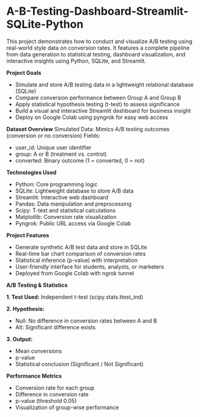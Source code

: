 # A-B-Testing-Dashboard-Streamlit-SQLite-Python
This project demonstrates how to conduct and visualize A/B testing using real-world style data on conversion rates. It features a complete pipeline from data generation to statistical testing, dashboard visualization, and interactive insights using Python, SQLite, and Streamlit.

**Project Goals**
- Simulate and store A/B testing data in a lightweight relational database (SQLite)
- Compare conversion performance between Group A and Group B
- Apply statistical hypothesis testing (t-test) to assess significance
- Build a visual and interactive Streamlit dashboard for business insight
- Deploy on Google Colab using pyngrok for easy web access

**Dataset Overview**
Simulated Data: Mimics A/B testing outcomes (conversion or no conversion)
Fields:
- user_id: Unique user identifier
- group: A or B (treatment vs. control)
- converted: Binary outcome (1 = converted, 0 = not)

**Technologies Used**
- Python: Core programming logic
- SQLite:	Lightweight database to store A/B data
- Streamlit:	Interactive web dashboard
- Pandas: Data manipulation and preprocessing
- Scipy:	T-test and statistical calculations
- Matplotlib:	Conversion rate visualization
- Pyngrok:	Public URL access via Google Colab

**Project Features**
- Generate synthetic A/B test data and store in SQLite
- Real-time bar chart comparison of conversion rates
- Statistical inference (p-value) with interpretation
- User-friendly interface for students, analysts, or marketers
- Deployed from Google Colab with ngrok tunnel

**A/B Testing & Statistics**

**1. Test Used:** Independent t-test (scipy.stats.ttest_ind)

**2. Hypothesis:**
   - Null: No difference in conversion rates between A and B
   - Alt: Significant difference exists

**3. Output:**
   - Mean conversions
   - p-value
   - Statistical conclusion (Significant / Not Significant)

**Performance Metrics**
- Conversion rate for each group
- Difference in conversion rate
- p-value (threshold 0.05)
- Visualization of group-wise performance

